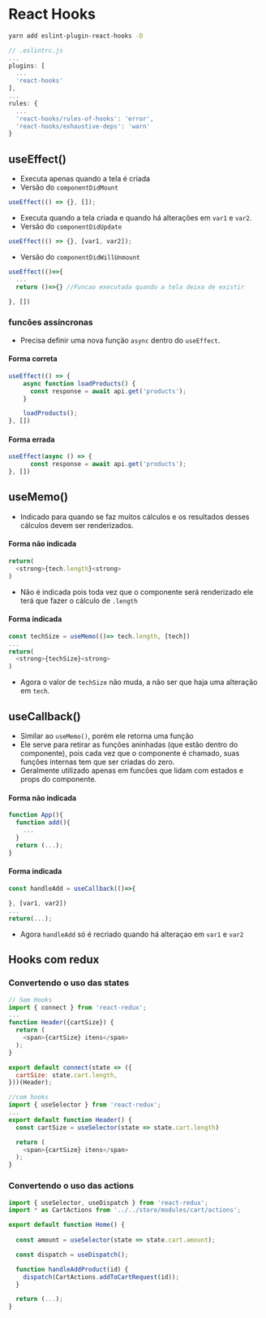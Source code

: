 # React Hooks

```bash
yarn add eslint-plugin-react-hooks -D
```

```js
// .eslintrc.js
...
plugins: [
  ...
  'react-hooks'
],
...
rules: {
  ...
  'react-hooks/rules-of-hooks': 'error',
  'react-hooks/exhaustive-deps': 'warn'
}
```

## useEffect()

- Executa apenas quando a tela é criada
- Versão do `componentDidMount`

```js
useEffect(() => {}, []);
```

- Executa quando a tela criada e quando há alterações em `var1` e `var2`.
- Versão do `componentDidUpdate`

```js
useEffect(() => {}, [var1, var2]);
```

- Versão do `componentDidWillUnmount`

```js
useEffect(()=>{
  ...
  return ()=>{} //Funcao executada quando a tela deixa de existir

}, [])
```
### funcões assíncronas
- Precisa definir uma nova função `async` dentro do `useEffect`.
#### Forma correta
```js
useEffect(() => {
    async function loadProducts() {
      const response = await api.get('products');
    }

    loadProducts();
}, [])
```

#### Forma errada
```js
useEffect(async () => {
      const response = await api.get('products');
}, [])
```

## useMemo()

- Indicado para quando se faz muitos cálculos e os resultados desses cálculos devem ser renderizados.

#### Forma não indicada
```js
return(
  <strong>{tech.length}<strong>
)
```
- Não é indicada pois toda vez que o componente será renderizado ele terá que fazer o cálculo de `.length`

#### Forma indicada
```js
const techSize = useMemo(()=> tech.length, [tech])
...
return(
  <strong>{techSize}<strong>
)
```
- Agora o valor de `techSize` não muda, a não ser que haja uma alteração em `tech`.

## useCallback()

- Similar ao `useMemo()`, porém ele retorna uma função
- Ele serve para retirar as funções aninhadas (que estão dentro do componente), pois cada vez que o componente é chamado, suas funções internas tem que ser criadas do zero.
- Geralmente utilizado apenas em funcões que lidam com estados e props do componente.

#### Forma não indicada
```js
function App(){
  function add(){
    ...
  }
  return (...);
}
```

#### Forma indicada
```js
const handleAdd = useCallback(()=>{
  
}, [var1, var2])
...
return(...);
```
- Agora `handleAdd` só é recriado quando há alteraçao em `var1` e `var2`

## Hooks com redux

### Convertendo o uso das states
```js
// Sem Hooks
import { connect } from 'react-redux';
...
function Header({cartSize}) {
  return (
    <span>{cartSize} itens</span>
  );
}

export default connect(state => ({
  cartSize: state.cart.length,
}))(Header);
```


```js
//com hooks
import { useSelector } from 'react-redux';
...
export default function Header() {
  const cartSize = useSelector(state => state.cart.length)

  return (
    <span>{cartSize} itens</span>
  );
}
```

### Convertendo o uso das actions

```js
import { useSelector, useDispatch } from 'react-redux';
import * as CartActions from '../../store/modules/cart/actions';

export default function Home() {
  
  const amount = useSelector(state => state.cart.amount);

  const dispatch = useDispatch();

  function handleAddProduct(id) {
    dispatch(CartActions.addToCartRequest(id));
  }

  return (...);
}

```